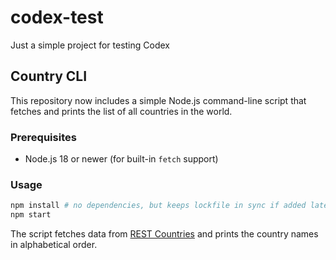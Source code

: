 # codex-test

Just a simple project for testing Codex

## Country CLI

This repository now includes a simple Node.js command-line script that fetches
and prints the list of all countries in the world.

### Prerequisites

- Node.js 18 or newer (for built-in `fetch` support)

### Usage

```bash
npm install # no dependencies, but keeps lockfile in sync if added later
npm start
```

The script fetches data from [REST Countries](https://restcountries.com) and
prints the country names in alphabetical order.
